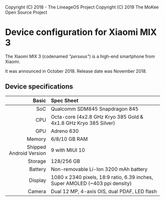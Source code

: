 Copyright (C) 2018 - The LineageOS Project
Copyright (C) 2019 The MoKee Open Source Project

Device configuration for Xiaomi MIX 3
=========================================

The Xiaomi MIX 3 (codenamed _"perseus"_) is a high-end smartphone from Xiaomi.

It was announced in October 2018. Release date was November 2018.

## Device specifications

Basic   | Spec Sheet
-------:|:-------------------------
SoC     | Qualcomm SDM845 Snapdragon 845
CPU     | Octa-core (4x2.8 GHz Kryo 385 Gold & 4x1.8 GHz Kryo 385 Silver)
GPU     | Adreno 630
Memory  | 6/8/10 GB RAM
Shipped Android Version | 9 with MIUI 10
Storage | 128/256 GB
Battery | Non-removable Li-Ion 3200 mAh battery
Display | 1080 x 2340 pixels, 18:9 ratio, 6.39 inches, Super AMOLED (~403 ppi density)
Camera  | Dual 12 MP, 4-axis OIS, dual PDAF, LED flash
